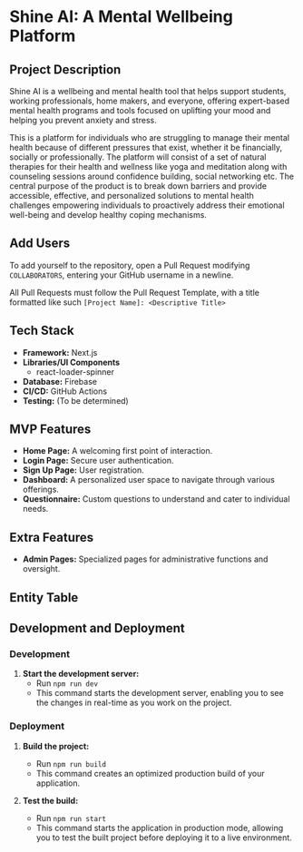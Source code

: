 # Shine AI: A Mental Wellbeing Platform

## Project Description

Shine AI is a wellbeing and mental health tool that helps support students, working professionals, home makers, and everyone, offering expert-based mental health programs and tools focused on uplifting your mood and helping you prevent anxiety and stress. 

This is a platform for individuals who are struggling to manage their mental health because of different pressures that exist, whether it be financially, socially or professionally. The platform will consist of a set of natural therapies for their health and wellness like yoga and meditation along with counseling sessions around confidence building, social networking etc. The central purpose of the product is to break down barriers and provide accessible, effective, and personalized solutions to mental health challenges empowering individuals to proactively address their emotional well-being and develop healthy coping mechanisms.

## Add Users

To add yourself to the repository, open a Pull Request modifying `COLLABORATORS`, entering your GitHub username in a newline.

All Pull Requests must follow the Pull Request Template, with a title formatted like such `[Project Name]: <Descriptive Title>`

## Tech Stack

- **Framework:** Next.js
- **Libraries/UI Components**
    - react-loader-spinner
- **Database:** Firebase
- **CI/CD:** GitHub Actions
- **Testing:** (To be determined)

## MVP Features

- **Home Page:** A welcoming first point of interaction.
- **Login Page:** Secure user authentication.
- **Sign Up Page:** User registration.
- **Dashboard:** A personalized user space to navigate through various offerings.
- **Questionnaire:** Custom questions to understand and cater to individual needs.

## Extra Features

- **Admin Pages:** Specialized pages for administrative functions and oversight.

## Entity Table



## Development and Deployment

### Development

1. **Start the development server:**
   - Run `npm run dev` 
   - This command starts the development server, enabling you to see the changes in real-time as you work on the project.

### Deployment

1. **Build the project:**
   - Run `npm run build` 
   - This command creates an optimized production build of your application.

2. **Test the build:**
   - Run `npm run start` 
   - This command starts the application in production mode, allowing you to test the built project before deploying it to a live environment.
